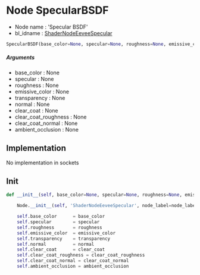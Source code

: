 # Node SpecularBSDF

- Node name : 'Specular BSDF'
- bl_idname : [ShaderNodeEeveeSpecular](https://docs.blender.org/api/current/bpy.types.ShaderNodeEeveeSpecular.html)


``` python
SpecularBSDF(base_color=None, specular=None, roughness=None, emissive_color=None, transparency=None, normal=None, clear_coat=None, clear_coat_roughness=None, clear_coat_normal=None, ambient_occlusion=None, node_label=None, node_color=None)
```
##### Arguments

- base_color : None
- specular : None
- roughness : None
- emissive_color : None
- transparency : None
- normal : None
- clear_coat : None
- clear_coat_roughness : None
- clear_coat_normal : None
- ambient_occlusion : None

## Implementation

No implementation in sockets

## Init

``` python
def __init__(self, base_color=None, specular=None, roughness=None, emissive_color=None, transparency=None, normal=None, clear_coat=None, clear_coat_roughness=None, clear_coat_normal=None, ambient_occlusion=None, node_label=None, node_color=None):

    Node.__init__(self, 'ShaderNodeEeveeSpecular', node_label=node_label, node_color=node_color)

    self.base_color      = base_color
    self.specular        = specular
    self.roughness       = roughness
    self.emissive_color  = emissive_color
    self.transparency    = transparency
    self.normal          = normal
    self.clear_coat      = clear_coat
    self.clear_coat_roughness = clear_coat_roughness
    self.clear_coat_normal = clear_coat_normal
    self.ambient_occlusion = ambient_occlusion
```

